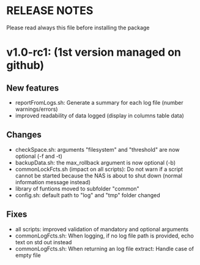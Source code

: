 RELEASE NOTES
=============

Please read always this file before installing the package

v1.0-rc1: (1st version managed on github)
=======

New features
------------

- reportFromLogs.sh: Generate a summary for each log file (number warnings/errors)
- improved readability of data logged (display in columns table data) 

Changes
-------

- checkSpace.sh: arguments "filesystem" and "threshold" are now optional (-f and -t)
- backupData.sh: the max_rollback argument is now optional (-b) 
- commonLockFcts.sh (impact on all scripts): Do not warn if a script cannot be started because the NAS is about to shut down (normal information message instead)
- library of funtions moved to subfolder "common"
- config.sh: default path to "log" and "tmp" folder changed

Fixes
-----

- all scripts: improved validation of mandatory and optional arguments
- commonLogFcts.sh: When logging, if no log file path is provided, echo text on std out instead
- commonLogFcts.sh: When returning an log file extract: Handle case of empty file 

